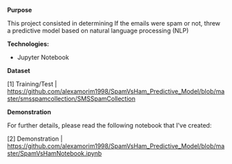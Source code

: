 **Purpose**

This project consisted in determining If the emails were spam or not, threw a predictive model based on natural language processing (NLP)

**Technologies:**

- Jupyter Notebook 

**Dataset**

[1] Training/Test | https://github.com/alexamorim1998/SpamVsHam_Predictive_Model/blob/master/smsspamcollection/SMSSpamCollection

**Demonstration**

For further details, please read the following notebook that I've created:

[2] Demonstration | https://github.com/alexamorim1998/SpamVsHam_Predictive_Model/blob/master/SpamVsHamNotebook.ipynb
